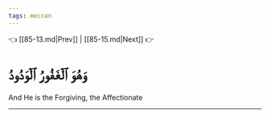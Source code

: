 ```yaml
---
tags: meccan
---
```


👈 [[85-13.md|Prev]] | [[85-15.md|Next]] 👉

# وَهُوَ ٱلۡغَفُورُ ٱلۡوَدُودُ

And He is the Forgiving, the Affectionate

---

